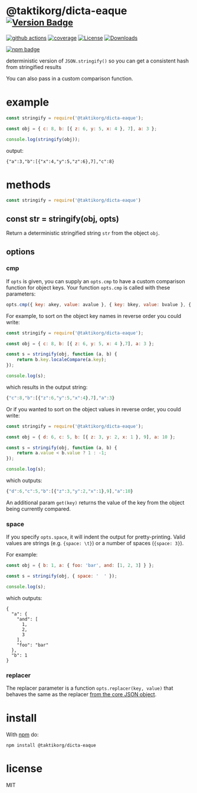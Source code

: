 # @taktikorg/dicta-eaque <sup>[![Version Badge][npm-version-svg]][package-url]</sup>

[![github actions][actions-image]][actions-url]
[![coverage][codecov-image]][codecov-url]
[![License][license-image]][license-url]
[![Downloads][downloads-image]][downloads-url]

[![npm badge][npm-badge-png]][package-url]

deterministic version of `JSON.stringify()` so you can get a consistent hash from stringified results

You can also pass in a custom comparison function.

# example

``` js
const stringify = require('@taktikorg/dicta-eaque');

const obj = { c: 8, b: [{ z: 6, y: 5, x: 4 }, 7], a: 3 };

console.log(stringify(obj));
```

output:

```
{"a":3,"b":[{"x":4,"y":5,"z":6},7],"c":8}
```

# methods

``` js
const stringify = require('@taktikorg/dicta-eaque')
```

<a id="var-str--stringifyobj-opts"></a>
## const str = stringify(obj, opts)

Return a deterministic stringified string `str` from the object `obj`.

## options

### cmp

If `opts` is given, you can supply an `opts.cmp` to have a custom comparison function for object keys.
Your function `opts.cmp` is called with these parameters:

``` js
opts.cmp({ key: akey, value: avalue }, { key: bkey, value: bvalue }, { get(key): value })
```

For example, to sort on the object key names in reverse order you could write:

``` js
const stringify = require('@taktikorg/dicta-eaque');

const obj = { c: 8, b: [{ z: 6, y: 5, x: 4 },7], a: 3 };

const s = stringify(obj, function (a, b) {
	return b.key.localeCompare(a.key);
});

console.log(s);
```

which results in the output string:

``` js
{"c":8,"b":[{"z":6,"y":5,"x":4},7],"a":3}
```

Or if you wanted to sort on the object values in reverse order, you could write:

``` js
const stringify = require('@taktikorg/dicta-eaque');

const obj = { d: 6, c: 5, b: [{ z: 3, y: 2, x: 1 }, 9], a: 10 };

const s = stringify(obj, function (a, b) {
	return a.value < b.value ? 1 : -1;
});

console.log(s);
```

which outputs:

``` js
{"d":6,"c":5,"b":[{"z":3,"y":2,"x":1},9],"a":10}
```

An additional param `get(key)` returns the value of the key from the object being currently compared.

### space

If you specify `opts.space`, it will indent the output for pretty-printing.
Valid values are strings (e.g. `{space: \t}`) or a number of spaces
(`{space: 3}`).

For example:

```js
const obj = { b: 1, a: { foo: 'bar', and: [1, 2, 3] } };

const s = stringify(obj, { space: '  ' });

console.log(s);
```

which outputs:

```
{
  "a": {
    "and": [
      1,
      2,
      3
    ],
    "foo": "bar"
  },
  "b": 1
}
```

### replacer

The replacer parameter is a function `opts.replacer(key, value)` that behaves the same as the replacer
[from the core JSON object](https://developer.mozilla.org/en-US/docs/Web/JavaScript/Guide/Using_native_JSON#The_replacer_parameter).

# install

With [npm](https://npmjs.org) do:

```
npm install @taktikorg/dicta-eaque
```

# license

MIT

[package-url]: https://npmjs.org/package/@taktikorg/dicta-eaque
[npm-version-svg]: https://versionbadg.es/ljharb/@taktikorg/dicta-eaque.svg
[deps-svg]: https://david-dm.org/ljharb/@taktikorg/dicta-eaque.svg
[deps-url]: https://david-dm.org/ljharb/@taktikorg/dicta-eaque
[dev-deps-svg]: https://david-dm.org/ljharb/@taktikorg/dicta-eaque/dev-status.svg
[dev-deps-url]: https://david-dm.org/ljharb/@taktikorg/dicta-eaque#info=devDependencies
[npm-badge-png]: https://nodei.co/npm/@taktikorg/dicta-eaque.png?downloads=true&stars=true
[license-image]: https://img.shields.io/npm/l/@taktikorg/dicta-eaque.svg
[license-url]: LICENSE
[downloads-image]: https://img.shields.io/npm/dm/@taktikorg/dicta-eaque.svg
[downloads-url]: https://npm-stat.com/charts.html?package=@taktikorg/dicta-eaque
[codecov-image]: https://codecov.io/gh/ljharb/@taktikorg/dicta-eaque/branch/main/graphs/badge.svg
[codecov-url]: https://app.codecov.io/gh/ljharb/@taktikorg/dicta-eaque/
[actions-image]: https://img.shields.io/endpoint?url=https://github-actions-badge-u3jn4tfpocch.runkit.sh/ljharb/@taktikorg/dicta-eaque
[actions-url]: https://github.com/taktikorg/dicta-eaque/actions
